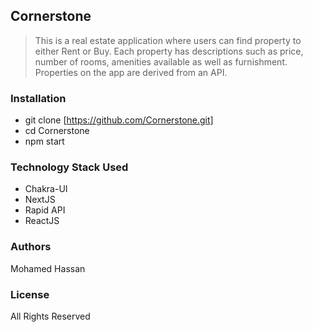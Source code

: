 ## Cornerstone

> This is a real estate application where users can find property to either Rent or Buy. Each property has descriptions such as price, number of rooms, amenities available as well as furnishment. Properties on the app are derived from an API.

### Installation

- git clone [https://github.com/Cornerstone.git]
- cd Cornerstone
- npm start

### Technology Stack Used

- Chakra-UI
- NextJS
- Rapid API
- ReactJS

### Authors

Mohamed Hassan

### License

All Rights Reserved
